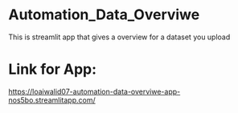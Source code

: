 # Automation_Data_Overviwe
 This is streamlit app that gives a overview for a dataset you upload

# Link for App:
https://loaiwalid07-automation-data-overviwe-app-nos5bo.streamlitapp.com/
